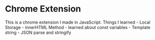 
# Chrome Extension

This is a chrome extension I made in JavaScript. 
Things I learned
	- Local Storage
	- innerHTML Method
    - learned about const variables
    - Template string
    - JSON parse and stringify

	
	